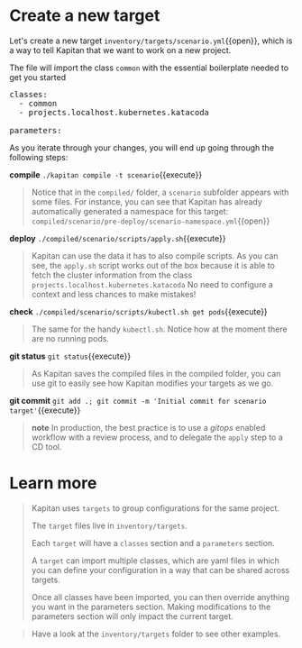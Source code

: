 # Create a new target
Let's create a new target `inventory/targets/scenario.yml`{{open}}, which is a way to tell Kapitan that we want to work on a new project.

The file will import the class `common` with the essential boilerplate needed to get you started
<pre class="file" data-filename="inventory/targets/scenario.yml" data-target="replace">
classes:
  - common
  - projects.localhost.kubernetes.katacoda

parameters:
</pre>

As you iterate through your changes, you will end up going through the following steps:

**compile** `./kapitan compile -t scenario`{{execute}}
> Notice that in the `compiled/` folder, a `scenario` subfolder appears with some files. 
> For instance, you can see that Kapitan has already automatically generated a namespace for this target: `compiled/scenario/pre-deploy/scenario-namespace.yml`{{open}}

**deploy** `./compiled/scenario/scripts/apply.sh`{{execute}}
> Kapitan can use the data it has to also compile scripts. As you can see, the `apply.sh` script works out of the box
> because it is able to fetch the cluster information from the class `projects.localhost.kubernetes.katacoda`
> No need to configure a context and less chances to make mistakes!

**check** `./compiled/scenario/scripts/kubectl.sh get pods`{{execute}}
> The same for the handy `kubectl.sh`. Notice how at the moment there are no running pods.

**git status** `git status`{{execute}}
> As Kapitan saves the compiled files in the compiled folder, you can use git to easily see how Kapitan modifies your targets as we go.

**git commit** `git add .; git commit -m 'Initial commit for scenario target'`{{execute}}

> **note** In production, the best practice is to use a *gitops* enabled workflow with a review process, and to delegate the `apply` step to a CD tool.

# Learn more
> Kapitan uses `targets` to group configurations for the same project. 
> 
> The `target` files live in `inventory/targets`. 
> 
> Each `target` will have a `classes` section and a `parameters` section.
> 
> A `target` can import multiple classes, which are yaml files in which you can define your configuration in a way that can be shared across targets. 
> 
> Once all classes have been imported, you can then override anything you want in the parameters section. Making modifications to the parameters section will only impact the current target. 


>Have a look at the `inventory/targets` folder to see other examples.